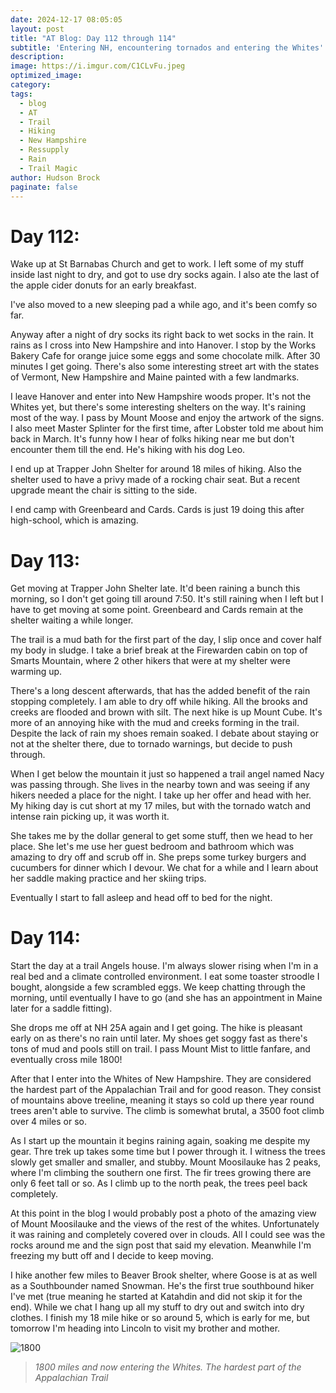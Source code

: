 ```yaml
---
date: 2024-12-17 08:05:05
layout: post
title: "AT Blog: Day 112 through 114"
subtitle: 'Entering NH, encountering tornados and entering the Whites'
description:
image: https://i.imgur.com/C1CLvFu.jpeg
optimized_image: 
category:
tags:
  - blog
  - AT
  - Trail
  - Hiking
  - New Hampshire
  - Ressupply
  - Rain
  - Trail Magic
author: Hudson Brock
paginate: false
---
```


# Day 112:

Wake up at St Barnabas Church and get to work. I left some of my stuff inside last night to dry, and got to use dry socks again. I also ate the last of the apple cider donuts for an early breakfast.

I've also moved to a new sleeping pad a while ago, and it's been comfy so far.

Anyway after a night of dry socks its right back to wet socks in the rain. It rains as I cross into New Hampshire and into Hanover. I stop by the Works Bakery Cafe for orange juice some eggs and some chocolate milk. After 30 minutes I get going. There's also some interesting street art with the states of Vermont, New Hampshire and Maine painted with a few landmarks.

I leave Hanover and enter into New Hampshire woods proper. It's not the Whites yet, but there's some interesting shelters on the way. It's raining most of the way. I pass by Mount Moose and enjoy the artwork of the signs. I also meet Master Splinter for the first time, after Lobster told me about him back in March. It's funny how I hear of folks hiking near me but don't encounter them till the end. He's hiking with his dog Leo.

I end up at Trapper John Shelter for around 18 miles of hiking. Also the shelter used to have a privy made of a rocking chair seat. But a recent upgrade meant the chair is sitting to the side.

I end camp with Greenbeard and Cards. Cards is just 19 doing this after high-school, which is amazing.

# Day 113:

Get moving at Trapper John Shelter late. It'd been raining a bunch this morning, so I don't get going till around 7:50. It's still raining when I left but I have to get moving at some point. Greenbeard and Cards remain at the shelter waiting a while longer.

The trail is a mud bath for the first part of the day, I slip once and cover half my body in sludge. I take a brief break at the Firewarden cabin on top of Smarts Mountain, where 2 other hikers that were at my shelter were warming up.

There's a long descent afterwards, that has the added benefit of the rain stopping completely. I am able to dry off while hiking. All the brooks and creeks are flooded and brown with silt. The next hike is up Mount Cube. It's more of an annoying hike with the mud and creeks forming in the trail. Despite the lack of rain my shoes remain soaked. I debate about staying or not at the shelter there, due to tornado warnings, but decide to push through. 

When I get below the mountain it just so happened a trail angel named Nacy was passing through. She lives in the nearby town and was seeing if any hikers needed a place for the night. I take up her offer and head with her. My hiking day is cut short at my 17 miles, but with the tornado watch and intense rain picking up, it was worth it.

She takes me by the dollar general to get some stuff, then we head to her place. She let's me use her guest bedroom and bathroom which was amazing to dry off and scrub off in. She preps some turkey burgers and cucumbers for dinner which I devour. We chat for a while and I learn about her saddle making practice and her skiing trips.

Eventually I start to fall asleep and head off to bed for the night.

# Day 114:

Start the day at a trail Angels house. I'm always slower rising when I'm in a real bed and a climate controlled environment. I eat some toaster stroodle I bought, alongside a few scrambled eggs. We keep chatting through the morning, until eventually I have to go (and she has an appointment in Maine later for a saddle fitting).

She drops me off at NH 25A again and I get going. The hike is pleasant early on as there's no rain until later. My shoes get soggy fast as there's tons of mud and pools still on trail. I pass Mount Mist to little fanfare, and eventually cross mile 1800!

After that I enter into the Whites of New Hampshire. They are considered the hardest part of the Appalachian Trail and for good reason. They consist of mountains above treeline, meaning it stays so cold up there year round trees aren't able to survive. The climb is somewhat brutal, a 3500 foot climb over 4 miles or so. 

As I start up the mountain it begins raining again, soaking me despite my gear. Thre trek up takes some time but I power through it. I witness the trees slowly get smaller and smaller, and stubby. Mount Moosilauke has 2 peaks, where I'm climbing the southern one first. The fir trees growing there are only 6 feet tall or so. As I climb up to the north peak, the trees peel back completely.

At this point in the blog I would probably post a photo of the amazing view of Mount Moosilauke and the views of the rest of the whites. Unfortunately it was raining and completely covered over in clouds. All I could see was the rocks around me and the sign post that said my elevation. Meanwhile I'm freezing my butt off and I decide to keep moving.

I hike another few miles to Beaver Brook shelter, where Goose is at as well as a Southbounder named Snowman. He's the first true southbound hiker I've met (true meaning he started at Katahdin and did not skip it for the end). While we chat I hang up all my stuff to dry out and switch into dry clothes. I finish my 18 mile hike or so around 5, which is early for me, but tomorrow I'm heading into Lincoln to visit my brother and mother.


![1800](https://i.imgur.com/1r8Oyww.jpeg "1800 miles and now entering the Whites. The hardest part of the Appalachian Trail.")

>*1800 miles and now entering the Whites. The hardest part of the Appalachian Trail*